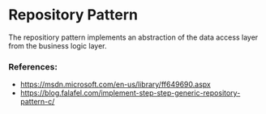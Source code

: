 # Repository Pattern

The repositiory pattern implements an abstraction of the data access layer from the business logic layer. 

### References:

* https://msdn.microsoft.com/en-us/library/ff649690.aspx
* https://blog.falafel.com/implement-step-step-generic-repository-pattern-c/
